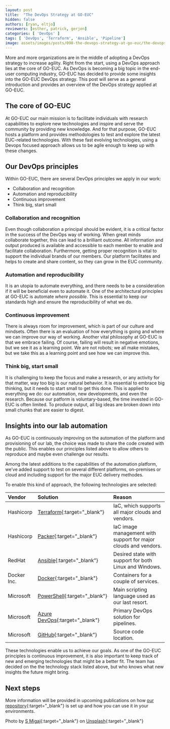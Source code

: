 ```yaml
---
layout: post
title:  "The DevOps Strategy at GO-EUC"
hidden: false
authors: [ryan, eltjo]
reviewers: [esther, patrick, gerjon]
categories: [ 'DevOps' ]
tags: [ 'DevOps', 'Terraform', 'Ansible', 'Pipeline']
image: assets/images/posts/090-the-devops-strategy-at-go-euc/the-devops-strategy-at-go-euc-feature-image.png
---
```

More and more organizations are in the middle of adopting a DevOps strategy to increase agility. Right from the start, using a DevOps approach lies at the core of GO-EUC. As DevOps is becoming a big topic in the end-user computing industry, GO-EUC has decided to provide some insights into the GO-EUC DevOps strategy. This post will serve as a general introduction and provides an overview of the DevOps strategy applied at GO-EUC. 

## The core of GO-EUC
At GO-EUC our main mission is to facilitate individuals with research capabilities to explore new technologies and inspire and serve the community by providing new knowledge. And for that purpose, GO-EUC hosts a platform and provides methodologies to test and explore the latest EUC-related technologies.
With these fast evolving technologies, using a Devops focused approach allows us to be agile enough to keep up with these changes.

## Our DevOps principles
Within GO-EUC, there are several DevOps principles we apply in our work:

  * Collaboration and recognition
  * Automation and reproducibility
  * Continuous improvement
  * Think big, start small

### Collaboration and recognition 
Even though collaboration a principal should be evident, it is a critical factor in the success of the DevOps way of working. When great minds collaborate together, this can lead to a brilliant outcome. All information and output produced is available and accessible to each member to enable and facilitate collaboration. Furthermore, getting proper recognition is vital to support the individual brands of our members. Our platform facilitates and helps to create and share content, so they can grow in the EUC community.

### Automation and reproducibility 
It is an utopia to automate everything, and there needs to be a consideration if it will be beneficial even to automate it. One of the architectural principles at GO-EUC is automate *where possible*. This is essential to keep our standards high and ensure the reproducibility of what we do.

### Continuous improvement 
There is always room for improvement, which is part of our culture and mindsets. Often there is an evaluation of how everything is going and where we can improve our way of working. Another vital philosophy at GO-EUC is that we embrace failing. Of course, failing will result in negative emotions, but we see it as a learning point. We are not robots; we all make mistakes, but we take this as a learning point and see how we can improve this.

### Think big, start small
It is challenging to keep the focus and make a research, or any activity for that matter, way too big is our natural behavior. It is essential to embrace big thinking, but it needs to start small to get this done. This is applied to everything we do: our automation, new developments, and even the research. Because our patform is voluntary-based, the time invested in GO-EUC is often limited. To produce output, all big ideas are broken down into small chunks that are easier to digest. 

## Insights into our lab automation 
As GO-EUC is continuously improving on the automation of the platform and provisioning of our lab¸ the choice was made to share the code created with the public. This enables our principles listed above to allow others to reproduce and maybe even challenge our results.

Among the latest additions to the capabilities of the automation platform, we’ve added support to test on several different platforms, on-premises or cloud and including support for the major EUC delivery methodes.

To enable this kind of approach, the following technologies are selected:

| Vendor | Solution | Reason |
| :-------- |:----------| :---------- |
| Hashicorp | [Terraform](https://www.terraform.io/){:target="_blank"} | IaC, which supports all major clouds and vendors. |
| Hashicorp | [Packer](https://www.packer.io/){:target="_blank"} | IaC image management with support for major clouds and vendors. |
| RedHat | [Ansible](https://www.ansible.com/){:target="_blank"} | Desired state with support for both Linux and Windows. |
| Docker Inc. | [Docker](https://www.docker.com/){:target="_blank"} | Containers for a couple of services. |
| Microsoft | [PowerShell](https://docs.microsoft.com/en-us/powershell/){:target="_blank"} | Main scripting language used as our last resort. |
| Microsoft | [Azure DevOps](https://azure.microsoft.com/en-us/services/devops/){:target="_blank"} | Primary DevOps solution for pipelines. |
| Microsoft | [GitHub](https://github.com){:target="_blank"} | Source code location. |

These technologies enable us to achieve our goals. As one of the GO-EUC principles is continuous improvement, it is also important to keep track of new and emerging technologies that might be a better fit. The team has decided on the the technology stack listed above, but who knows what new insights the future might bring.

## Next steps
More information will be provided in upcoming publications on how [our repository](https://github.com/GO-EUC/go-euc-lab){:target="_blank"} is set up and how you can use it in your environments.

Photo by [S Migaj](https://unsplash.com/@simonmigaj?utm_source=unsplash&utm_medium=referral&utm_content=creditCopyText){:target="_blank"} on [Unsplash](https://unsplash.com/s/photos/yoga?utm_source=unsplash&utm_medium=referral&utm_content=creditCopyText){:target="_blank"}
